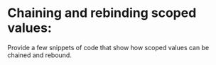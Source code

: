 # Chaining and rebinding scoped values:
Provide a few snippets of code that show how scoped values can be chained and rebound.
